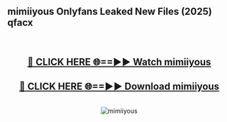 <h2>mimiiyous Onlyfans Leaked New Files (2025) qfacx</h2>
<br>
<div align="center">
<h2><a href="https://mediafiles.top/mimiiyous&ref=git" rel="nofollow">🔴 CLICK HERE 🌐==►► Watch mimiiyous</a></h2>
<h2><a href="https://mediafiles.top/mimiiyous&ref=git" rel="nofollow">🔴 CLICK HERE 🌐==►► Download mimiiyous</a></h2>
<br>
<a href="https://mediafiles.top/mimiiyous&ref=git" rel="nofollow" data-target="animated-image.originalLink"><img src="https://i.ibb.co.com/xMMVF88/686577567.gif" alt="mimiiyous" style="max-width: 100%; display: inline-block;" data-target="animated-image.originalImage"></a>
</div>
<br>
<br>